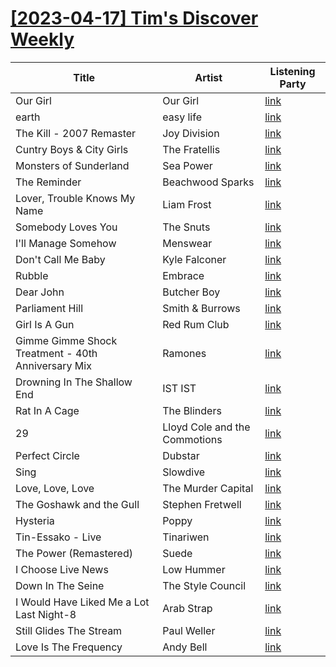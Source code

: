 # [[2023-04-17] Tim's Discover Weekly](https://open.spotify.com/user/zachthehammer/playlist/6n9elGdrSQZrSqVETu0GHg)

| Title | Artist | Listening Party |
| --- | --- | --- |
| Our Girl | Our Girl | [link](https://timstwitterlisteningparty.com/pages/replay/feed_221.html) |
| earth | easy life | [link](https://timstwitterlisteningparty.com/pages/replay/feed_356.html) |
| The Kill - 2007 Remaster | Joy Division | [link](https://timstwitterlisteningparty.com/pages/replay/feed_712.html) |
| Cuntry Boys & City Girls | The Fratellis | [link](https://timstwitterlisteningparty.com/pages/replay/feed_248.html) |
| Monsters of Sunderland | Sea Power | [link](https://timstwitterlisteningparty.com/pages/replay/feed_96.html) |
| The Reminder | Beachwood Sparks | [link](https://timstwitterlisteningparty.com/pages/replay/feed_519.html) |
| Lover, Trouble Knows My Name | Liam Frost | [link](https://timstwitterlisteningparty.com/pages/replay/feed_600.html) |
| Somebody Loves You | The Snuts | [link](https://timstwitterlisteningparty.com/pages/replay/feed_728.html) |
| I'll Manage Somehow | Menswear | [link](https://timstwitterlisteningparty.com/pages/replay/feed_312.html) |
| Don't Call Me Baby | Kyle Falconer | [link](https://timstwitterlisteningparty.com/pages/replay/feed_867.html) |
| Rubble | Embrace | [link](https://timstwitterlisteningparty.com/pages/replay/feed_1135.html) |
| Dear John | Butcher Boy | [link](https://timstwitterlisteningparty.com/pages/replay/feed_1055.html) |
| Parliament Hill | Smith & Burrows | [link](https://timstwitterlisteningparty.com/pages/replay/feed_666.html) |
| Girl Is A Gun | Red Rum Club | [link](https://timstwitterlisteningparty.com/pages/replay/feed_457.html) |
| Gimme Gimme Shock Treatment - 40th Anniversary Mix | Ramones | [link]() |
| Drowning In The Shallow End | IST IST | [link](https://timstwitterlisteningparty.com/pages/replay/feed_714.html) |
| Rat In A Cage | The Blinders | [link](https://timstwitterlisteningparty.com/pages/replay/feed_297.html) |
| 29 | Lloyd Cole and the Commotions | [link](https://timstwitterlisteningparty.com/pages/replay/feed_428.html) |
| Perfect Circle | Dubstar | [link](https://timstwitterlisteningparty.com/pages/replay/feed_1070.html) |
| Sing | Slowdive | [link](https://timstwitterlisteningparty.com/pages/replay/feed_10.html) |
| Love, Love, Love | The Murder Capital | [link](https://timstwitterlisteningparty.com/pages/replay/feed_105.html) |
| The Goshawk and the Gull | Stephen Fretwell | [link](https://timstwitterlisteningparty.com/pages/replay/feed_859.html) |
| Hysteria | Poppy | [link](https://timstwitterlisteningparty.com/pages/replay/feed_959.html) |
| Tin-Essako - Live | Tinariwen | [link](https://timstwitterlisteningparty.com/pages/replay/feed_1039.html) |
| The Power (Remastered) | Suede | [link](https://timstwitterlisteningparty.com/pages/replay/feed_39.html) |
| I Choose Live News | Low Hummer | [link](https://timstwitterlisteningparty.com/pages/replay/feed_982.html) |
| Down In The Seine | The Style Council | [link](https://timstwitterlisteningparty.com/pages/replay/feed_44.html) |
| I Would Have Liked Me a Lot Last Night-8 | Arab Strap | [link](https://timstwitterlisteningparty.com/pages/replay/feed_240.html) |
| Still Glides The Stream | Paul Weller | [link](https://timstwitterlisteningparty.com/pages/replay/feed_780.html) |
| Love Is The Frequency | Andy Bell | [link](https://timstwitterlisteningparty.com/pages/replay/feed_1014.html) |
